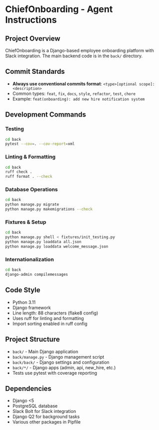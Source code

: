# ChiefOnboarding - Agent Instructions

## Project Overview
ChiefOnboarding is a Django-based employee onboarding platform with Slack integration. The main backend code is in the `back/` directory.

## Commit Standards
- **Always use conventional commits format**: `<type>[optional scope]: <description>`
- Common types: `feat`, `fix`, `docs`, `style`, `refactor`, `test`, `chore`
- Example: `feat(onboarding): add new hire notification system`

## Development Commands

### Testing
```bash
cd back
pytest --cov=. --cov-report=xml
```

### Linting & Formatting
```bash
cd back
ruff check .
ruff format . --check
```

### Database Operations
```bash
cd back
python manage.py migrate
python manage.py makemigrations --check
```

### Fixtures & Setup
```bash
cd back
python manage.py shell < fixtures/init_testing.py
python manage.py loaddata all.json
python manage.py loaddata welcome_message.json
```

### Internationalization
```bash
cd back
django-admin compilemessages
```

## Code Style
- Python 3.11
- Django framework
- Line length: 88 characters (flake8 config)
- Uses ruff for linting and formatting
- Import sorting enabled in ruff config

## Project Structure
- `back/` - Main Django application
- `back/manage.py` - Django management script
- `back/back/` - Django settings and configuration
- `back/*/` - Django apps (admin, api, new_hire, etc.)
- Tests use pytest with coverage reporting

## Dependencies
- Django <5
- PostgreSQL database
- Slack Bolt for Slack integration
- Django Q2 for background tasks
- Various other packages in Pipfile
